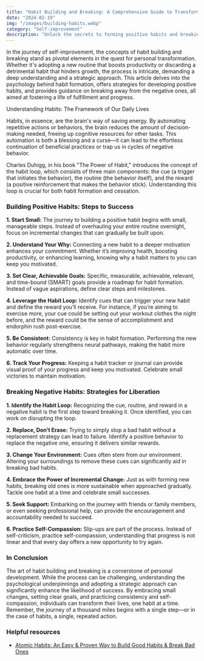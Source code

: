 ```yaml
---
title: "Habit Building and Breaking: A Comprehensive Guide to Transforming Your Life"
date: "2024-02-19"
img: "/images/building-habits.webp"
category: "Self-improvement"
description: "Unlock the secrets to forming positive habits and breaking negative ones with our comprehensive guide. Discover practical strategies, backed by psychology, to create lasting change and achieve personal growth. Start your journey towards a more fulfilling life today!"
---
```


In the journey of self-improvement, the concepts of habit building and breaking stand as pivotal elements in the quest for personal transformation. Whether it's adopting a new routine that boosts productivity or discarding a detrimental habit that hinders growth, the process is intricate, demanding a deep understanding and a strategic approach. This article delves into the psychology behind habit formation, offers strategies for developing positive habits, and provides guidance on breaking away from the negative ones, all aimed at fostering a life of fulfillment and progress.

Understanding Habits: The Framework of Our Daily Lives

Habits, in essence, are the brain's way of saving energy. By automating repetitive actions or behaviors, the brain reduces the amount of decision-making needed, freeing up cognitive resources for other tasks. This automation is both a blessing and a curse—it can lead to the effortless continuation of beneficial practices or trap us in cycles of negative behavior.

Charles Duhigg, in his book "The Power of Habit," introduces the concept of the habit loop, which consists of three main components: the cue (a trigger that initiates the behavior), the routine (the behavior itself), and the reward (a positive reinforcement that makes the behavior stick). Understanding this loop is crucial for both habit formation and cessation.

### Building Positive Habits: Steps to Success

**1. Start Small:** The journey to building a positive habit begins with small, manageable steps. Instead of overhauling your entire routine overnight, focus on incremental changes that can gradually be built upon.

**2. Understand Your Why:** Connecting a new habit to a deeper motivation enhances your commitment. Whether it’s improving health, boosting productivity, or enhancing learning, knowing why a habit matters to you can keep you motivated.

**3. Set Clear, Achievable Goals:** Specific, measurable, achievable, relevant, and time-bound (SMART) goals provide a roadmap for habit formation. Instead of vague aspirations, define clear steps and milestones.

**4. Leverage the Habit Loop:** Identify cues that can trigger your new habit and define the reward you’ll receive. For instance, if you’re aiming to exercise more, your cue could be setting out your workout clothes the night before, and the reward could be the sense of accomplishment and endorphin rush post-exercise.

**5. Be Consistent:** Consistency is key in habit formation. Performing the new behavior regularly strengthens neural pathways, making the habit more automatic over time.

**6. Track Your Progress:** Keeping a habit tracker or journal can provide visual proof of your progress and keep you motivated. Celebrate small victories to maintain motivation.

### Breaking Negative Habits: Strategies for Liberation

**1. Identify the Habit Loop:** Recognizing the cue, routine, and reward in a negative habit is the first step toward breaking it. Once identified, you can work on disrupting the loop.

**2. Replace, Don’t Erase:** Trying to simply stop a bad habit without a replacement strategy can lead to failure. Identify a positive behavior to replace the negative one, ensuring it delivers similar rewards.

**3. Change Your Environment:** Cues often stem from our environment. Altering your surroundings to remove these cues can significantly aid in breaking bad habits.

**4. Embrace the Power of Incremental Change:** Just as with forming new habits, breaking old ones is more sustainable when approached gradually. Tackle one habit at a time and celebrate small successes.

**5. Seek Support:** Embarking on the journey with friends or family members, or even seeking professional help, can provide the encouragement and accountability needed to succeed.

**6. Practice Self-Compassion:** Slip-ups are part of the process. Instead of self-criticism, practice self-compassion, understanding that progress is not linear and that every day offers a new opportunity to try again.

### In Conclusion

The art of habit building and breaking is a cornerstone of personal development. While the process can be challenging, understanding the psychological underpinnings and adopting a strategic approach can significantly enhance the likelihood of success. By embracing small changes, setting clear goals, and practicing consistency and self-compassion, individuals can transform their lives, one habit at a time. Remember, the journey of a thousand miles begins with a single step—or in the case of habits, a single, repeated action.

### Helpful resources

- [Atomic Habits: An Easy & Proven Way to Build Good Habits & Break Bad Ones](https://www.amazon.com/Atomic-Habits-Proven-Build-Break/dp/0735211299)

